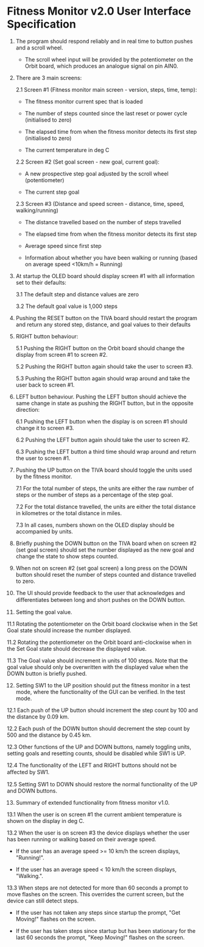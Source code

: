 # Fitness Monitor v2.0 User Interface Specification

1. The program should respond reliably and in real time to button pushes and a scroll wheel.

   - The scroll wheel input will be provided by the potentiometer on the Orbit board, which produces an analogue signal on pin AIN0.


2. There are 3 main screens:

   2.1 Screen #1 (Fitness monitor main screen - version, steps, time, temp):

   - The fitness monitor current spec that is loaded

   - The number of steps counted since the last reset or power cycle (initialised to zero)

   - The elapsed time from when the fitness monitor detects its first step (initialised to zero)

   - The current temperature in deg C

   2.2 Screen #2 (Set goal screen - new goal, current goal):
      
   - A new prospective step goal adjusted by the scroll wheel (potentiometer)

   - The current step goal

   2.3 Screen #3 (Distance and speed screen - distance, time, speed, walking/running)
      
   - The distance travelled based on the number of steps travelled

   - The elapsed time from when the fitness monitor detects its first step

   - Average speed since first step

   - Information about whether you have been walking or running (based on average speed <10km/h = Running)


3. At startup the OLED board should display screen #1 with all information set to their defaults:
   
   3.1 The default step and distance values are zero

   3.2 The default goal value is 1,000 steps


4. Pushing the RESET button on the TIVA board should restart the program and return any stored step, distance, and goal values to their defaults


5. RIGHT button behaviour:

   5.1 Pushing the RIGHT button on the Orbit board should change the display from screen #1 to screen #2.
   
   5.2 Pushing the RIGHT button again should take the user to screen #3.

   5.3 Pushing the RIGHT button again should wrap around and take the user back to screen #1.


6. LEFT button behaviour. Pushing the LEFT button should achieve the same change in state as pushing the RIGHT button, but in the opposite direction:

   6.1 Pushing the LEFT button when the display is on screen #1 should change it to screen #3.

   6.2 Pushing the LEFT button again should take the user to screen #2.

   6.3 Pushing the LEFT button a third time should wrap around and return the user to screen #1.


7. Pushing the UP button on the TIVA board should toggle the units used by the fitness monitor.

   7.1 For the total number of steps, the units are either the raw number of steps or the number of steps as a percentage of the step goal.

   7.2 For the total distance travelled, the units are either the total distance in kilometres or the total distance in miles.

   7.3 In all cases, numbers shown on the OLED display should be accompanied by units.


8. Briefly pushing the DOWN button on the TIVA board when on screen #2 (set goal screen) should set the number displayed as the new goal and change the state to show steps counted.


9. When not on screen #2 (set goal screen) a long press on the DOWN button should reset the number of steps counted and distance travelled to zero.


10. The UI should provide feedback to the user that acknowledges and diﬀerentiates between long and short pushes on the DOWN button.


11. Setting the goal value.

   11.1 Rotating the potentiometer on the Orbit board clockwise when in the Set Goal state should increase the number displayed.

   11.2 Rotating the potentiometer on the Orbit board anti-clockwise when in the Set Goal state should decrease the displayed value.

   11.3 The Goal value should increment in units of 100 steps. Note that the goal value should only be overwritten with the displayed value when the DOWN button is briefly pushed.


12. Setting SW1 to the UP position should put the fitness monitor in a test mode, where the functionality of the GUI can be verified. In the test mode.

   12.1 Each push of the UP button should increment the step count by 100 and the distance by 0.09 km.

   12.2 Each push of the DOWN button should decrement the step count by 500 and the distance by 0.45 km.

   12.3 Other functions of the UP and DOWN buttons, namely toggling units, setting goals and resetting counts, should be disabled while SW1 is UP.

   12.4 The functionality of the LEFT and RIGHT buttons should not be aﬀected by SW1.

   12.5 Setting SW1 to DOWN should restore the normal functionality of the UP and DOWN buttons.

   
13. Summary of extended functionality from fitness monitor v1.0.

   13.1 When the user is on screen #1 the current ambient temperature is shown on the display in deg C.

   13.2 When the user is on screen #3 the device displays whether the user has been running or walking based on their average speed.
      
   - If the user has an average speed >= 10 km/h the screen displays, "Running!".

   - If the user has an average speed < 10 km/h the screen displays, "Walking.".

   13.3 When steps are not detected for more than 60 seconds a prompt to move flashes on the screen. This overrides the current screen, but the device can still detect steps.

   - If the user has not taken any steps since startup the prompt, "Get Moving!" flashes on the screen.

   -  If the user has taken steps since startup but has been stationary for the last 60 seconds the prompt, "Keep Moving!" flashes on the screen.



